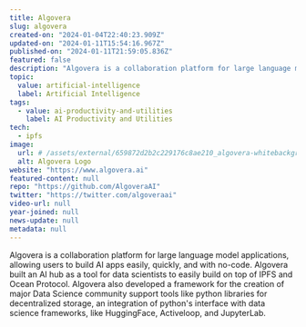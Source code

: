 ```yaml
---
title: Algovera
slug: algovera
created-on: "2024-01-04T22:40:23.909Z"
updated-on: "2024-01-11T15:54:16.967Z"
published-on: "2024-01-11T21:59:05.836Z"
featured: false
description: "Algovera is a collaboration platform for large language model applications, allowing users to build AI apps easily, quickly, and with no-code."
topic:
  value: artificial-intelligence
  label: Artificial Intelligence
tags:
  - value: ai-productivity-and-utilities
    label: AI Productivity and Utilities
tech:
  - ipfs
image:
  url: # /assets/external/659872d2b2c229176c8ae210_algovera-whitebackground.png
  alt: Algovera Logo
website: "https://www.algovera.ai"
featured-content: null
repo: "https://github.com/AlgoveraAI"
twitter: "https://twitter.com/algoveraai"
video-url: null
year-joined: null
news-update: null
metadata: null
---
```


Algovera is a collaboration platform for large language model applications, allowing users to build AI apps easily, quickly, and with no-code. Algovera built an AI hub as a tool for data scientists to easily build on top of IPFS and Ocean Protocol. Algovera also developed a framework for the creation of major Data Science community support tools like python libraries for decentralized storage, an integration of python's interface with data science frameworks, like HuggingFace, Activeloop, and JupyterLab.
